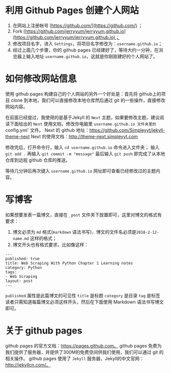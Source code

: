 # 利用 Github Pages 创建个人网站

1. 在网站上注册帐号 [https://github.com/](https://github.com/) ；
1. Fork [https://github.com/jerryyum/jerryyum.github.io](https://github.com/jerryyum/jerryyum.github.io)；
1. 修改项目名字，进入 `Settings`，将项目名字修改为：`username.github.io`；
1. 经过上面几个步骤，你的 github pages 已经建好了，等待大约一分钟，在浏览器上输入地址 `username.github.io`，这就是你刚刚建好的个人网站了。


# 如何修改网站信息

使用 github pages 构建自己的个人网站的另外一个好处是：首先将 github上的项目 clone 到本地，我们可以直接修改本地仓库然后通过 git 的一些操作，直接修改网站内容。

在前面已经提过，我使用的是基于Jekyll 的 `Next` 主题，如果要修改主题，建议阅读下面给出的 `Next` 使用文档，修改你电脑里 `username.github.io 文件夹里的 `config.yml` 文件。
Next 的 github 地址：https://github.com/Simpleyyt/jekyll-theme-next
Next 的使用文档：http://theme-next.simpleyyt.com

修改完后，打开命令行，输入 `cd username.github.io` 命令进入文件夹；
输入 `git add .`
再输入 `git commit -m "message"`
最后输入 `git push` 即完成了从本地仓库到远程 github 仓库的推送。

等待几分钟后再次键入 `username.github.io` 网址即可查看已经修改过的主题内容。


# 写博客

如果想要发表一篇博文，直接在 `_post` 文件夹下放置即可，这里对博文的格式有要求：
1. 博文必须为 `md` 格式(`markdown` 语法书写)，博文的文件名必须是`2018-2-12-name.md` 这样的格式；
1. 博文开头也有格式要求，比如像这样：
```
---
published: true
title: Web Scraping With Python Chapter 1 Learning notes
category: Python
tags:
- Web Scraping
layout: post
---
```
`published` 属性是此篇博文的可见性
`title` 是标题
`category` 是目录
`tag` 是标签
读者只需知道每篇博文必须这样开头，然后在下面使用 Markdown 语法书写博文即可。


# 关于 github pages

github pages 的官方文档：https://pages.github.com。
github pages 免费为我们提供了服务器，并提供了300M的免费空间供我们使用，我们可以通过 git 的相关操作。
github pages 使用了 `Jekyll` 服务器，Jekyll的中文官网：http://jekyllcn.com/。
